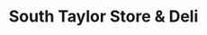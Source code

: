 ---
title: "South Taylor Store & Deli"
url: /cleveland-heights/south-taylor-store-und-deli/
shop: Lebensmittel
---